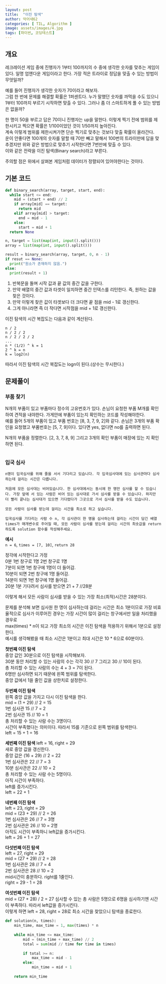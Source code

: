 ```yaml
---
layout: post
title:  "이진 탐색"
author: 악어새62
categories: [ TIL, Algorithm ]
image: assets/images/4.jpg
tags: [파이썬, 코딩테스트]
---
```

## 개요

레크레이션 게임 중에 진행자가 1부터 100까지의 수 중에 생각한 숫자를 맞추는 게임이 있다. 일명 업앤다운 게임이라고 한다. 가장 적은 트라이로 정답을 맞출 수 있는 방법이 무엇일까?

예를 들어 진행자가 생각한 숫자가 70이라고 해보자.  
그럼 한 번에 문제를 해결할 확률은 1퍼센트다. 누가 말했던 숫자를 까먹을 수도 있으니 1부터 100까지 부르기 시작하면 맞출 수 있다. 그러나 좀 더 스마트하게 풀 수 있는 방법은 없을까?  

한 명이 50을 부르고 답은 70이니 진행자는 up을 말한다. 이렇게 찍기 전에 범위를 제한시키고 찍으면 확률은 1/100이었던 것이 1/50까지 높아진다.    
계속 이렇게 범위를 제한시켜가면 단순 찍기로 맞추는 것보다 맞출 확률이 올라간다.  
운이 안좋다면 100개의 숫자를 말할 때 70만 빼고 말해서 100번의 트라이만에 답을 맞추겠지만 위와 같은 방법으로 맞추기 시작한다면 7번만에 맞출 수 있다.  
이와 같은 전략을 이진 탐색(Binary search)라고 부른다.

주의할 점은 위에서 살펴본 게임처럼 데이터가 정렬되어 있어야한다는 것이다.
## 기본 코드

```py
def binary_search(array, target, start, end):
  while start <= end:
    mid = (start + end) // 2
    if array[mid] == target:
      return mid
    elif array[mid] > target:
      end = mid - 1
    else:
      start = mid + 1
  return None

n, target = list(map(int, input().split()))
array = list(map(int, input().split()))

result = binary_search(array, target, 0, n - 1)
if resut == None:
  print("원소가 존재하지 않음.")
else:
  print(result + 1)
```
1. 반복문을 돌며 시작 값과 끝 값의 중간 값을 구한다.
2. 만약 배열의 중간 값과 타겟이 일치하면 중간 인덱스를 리턴한다. 즉, 원하는 값을 찾은 것이다.
3. 만약 이렇게 찾은 값이 타겟보다 더 크다면 끝 점을 mid - 1로 갱신한다.
4. 그게 아니라면 즉 더 작다면 시작점을 mid + 1로 갱신한다.

이진 탐색의 시간 복잡도는 다음과 같이 계산된다.
```
n / 2
n / 2 / 2
n / 2 / 2 / 2
...
n * (1/2) ^ k = 1
2 ^ k = n
k = log2(n)
```
따라서 이진 탐색의 시간 복잡도는 logn이 된다.(상수는 무시한다.)

## 문제풀이

### 부품 찾기

N개의 부품이 있고 부품마다 정수의 고유번호가 있다. 손님이 요청한 부품 M개를 확인하여 견적을 내야한다. 가게안에 부품이 있는지 확인하는 코드를 작성해야한다.  
예를 들어 5개의 부품이 있고 부품 번호는 [8, 3, 7, 9, 2]와 같다. 손님은 3개의 부품 확인을 요청했고 부품번호는 [5, 7, 9]이다.
있다면 yes, 없다면 no를 출력하면 된다.

N개의 부품을 정렬한다. [2, 3, 7, 8, 9] 그리고 3개의 확인 부품이 매장에 있는 지 확인하면 된다.
```py

```

### 입국 심사

```
n명이 입국심사를 위해 줄을 서서 기다리고 있습니다. 각 입국심사대에 있는 심사관마다 심사하는데 걸리는 시간은 다릅니다.

처음에 모든 심사대는 비어있습니다. 한 심사대에서는 동시에 한 명만 심사를 할 수 있습니다. 가장 앞에 서 있는 사람은 비어 있는 심사대로 가서 심사를 받을 수 있습니다. 하지만 더 빨리 끝나는 심사대가 있으면 기다렸다가 그곳으로 가서 심사를 받을 수도 있습니다.

모든 사람이 심사를 받는데 걸리는 시간을 최소로 하고 싶습니다.

입국심사를 기다리는 사람 수 n, 각 심사관이 한 명을 심사하는데 걸리는 시간이 담긴 배열 times가 매개변수로 주어질 때, 모든 사람이 심사를 받는데 걸리는 시간의 최솟값을 return 하도록 solution 함수를 작성해주세요.
```
**예시**  
`n = 6`, `times = [7, 10]`, `return 28`

정각에 시작한다고 가정  
0분 1번 창구로 1명 2번 창구로 1명  
7분이 되면 1번 창구에 1명이 더 들어감.  
10분이 되면 2번 창구에 1명 들어감.  
14분이 되면 1번 창구에 1명 들어감.  
20분 1분 기다려서 심사를 받으면 21 + 7 //28분  

이렇게 해서 모든 사람이 심사를 받을 수 있는 가장 최소(최적)시간은 28분이다.

문제를 분석해 보면 심사원 한 명이 심사하는데 걸리는 시간은 최소 1분이므로 가장 비효율적으로 심사가 이루어진 경우는 가장 시간이 많이 걸리는 창구에서만 일을 처리했을 경우로  
max(times) * n이 되고 가장 최소의 시간은 이진 탐색을 적용하기 위해서 1분으로 설정한다.  
예시를 생각해봤을 때 최소 시간은 1분이고 최대 시간은 10 * 6으로 60분이다.  

**첫번째 이진 탐색**  
중앙 값인 30분으로 이진 탐색을 시작해보자.  
30분 동안 처리할 수 있는 사람의 수는 각각 30 // 7 그리고 30 // 10이 된다.  
총 처리할 수 있는 사람의 수는 4 + 3 = 7이 된다.  
6명만 심사하면 되기 때문에 왼쪽 범위를 탐색한다.  
중앙 값에서 1을 줄인 값을 상한치로 설정한다.  

**두번째 이진 탐색**  
왼쪽 중앙 값을 가지고 다시 이진 탐색을 한다.  
mid = (1 + 29) // 2 = 15  
1번 심사관 15 // 7 = 2  
2번 심사관 15 // 10 = 1  
총 처리할 수 있는 사람 수는 3명이다.  
시간이 부족했다는 의미이다. 따라서 15를 기준으로 왼쪽 범위를 탐색한다.  
left = 15 + 1 = 16  

**세번째 이진 탐색** 
left = 16, right = 29  
새로 중앙 값을 갱신한다.  
중앙 값은 (16 + 29) // 2 = 22  
1번 심사관은 22 // 7 = 3  
10분 심사관은 22 // 10 = 2  
총 처리할 수 있는 사람 수는 5명이다.  
아직 시간이 부족하다.  
left를 증가시킨다.  
left = 22 + 1

**네번째 이진 탐색**  
left = 23, right = 29  
mid = (23 + 29) // 2 = 26  
1번 심사관은 26 // 7 = 3명  
2번 심사관은 26 // 10 = 2명  
아직도 시간이 부족하니 left값을 증가시킨다.  
left = 26 + 1 = 27

**다섯번째 이진 탐색**  
left = 27, right = 29  
mid  = (27 + 29) // 2 = 28  
1번 심사관은 28 // 7 = 4  
2번 심사관은 28 // 10 = 2  
mid시간이 충분하다. right를 1줄인다.  
right = 29 - 1 = 28

**여섯번째 이진 탐색**  
mid = (27 + 28) / 2 = 27
심사할 수 있는 총 사람은 5명으로 6명을 심사하기엔 시간이 부족하다. 따라서 left값을 증가시킨다.  
이렇게 하면 left = 28, right = 28로 최소 시간을 찾았으니 탐색을 종료한다.

```python
def solution(n, times):
    min_time, max_time = 1, max(times) * n
    
    while min_time <= max_time:
        mid = (min_time + max_time) // 2
        total = sum(mid // time for time in times)
        
        if total >= n:
            max_time = mid - 1
        else:
            min_time = mid + 1
            
    return min_time
```
 